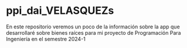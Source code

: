 # ppi_dai_VELASQUEZs
En este repositorio veremos un poco de la información sobre la app que desarrollaré sobre bienes raíces para mi proyecto de Programación Para Ingeniería en el semestre 2024-1
